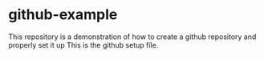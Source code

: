 # github-example
This repository is a demonstration of how to create a github repository and properly set it up
This is the github setup file.
